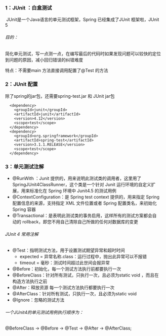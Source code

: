 ### 1：JUnit ：白盒测试

​	JUnit是一个Java语言的单元测试框架，Spring 已经集成了JUnit 框架啦，JUnit 5

###### 目的：

​	简化单元测试，写一点测一点，在编写最后的代码时如果发现问题可以较快的定位到问题的原因，减小回归错误的纠错难度

特点：不需要main 方法直接调用配置了@Test 的方法

### 2：JUnit 配置

除了spring的jar包，还需要spring-test.jar 和 JUnit jar包

```
  <dependency>
    <groupId>junit</groupId>
    <artifactId>junit</artifactId>
    <version>4.12</version>
    <scope>test</scope>
  </dependency>
  <dependency>  
    <groupId>org.springframework</groupId>  
    <artifactId>spring-test</artifactId>  
    <version>3.1.1.RELEASE</version>  
    <scope>test</scope>
  </dependency>
```

### 3：单元测试注解

- @RunWith ：Junit 提供的，用来说明此测试类的调用者，这里用了 SpringJUnit4ClassRunner，这个类是一个针对 Junit 运行环境的自定义扩展，用来标准化在 Spring 环境中 Junit4.5 的测试用例
- @ContextConfiguration：是 Spring test context 提供的，用来指定 Spring 配置信息的来源，支持指定 XML 文件位置或者 Spring 配置类名，来初始化Spring 容器
- @Transactional：是表明此测试类的事务启用，这样所有的测试方案都会自动的 rollback，即您不用自己清除自己所做的任何对数据库的变更

###### JUnit 4 常用注解

- @Test：指明测试方法，用于设置测试期望异常和超时时间
  - expected = 异常名称.class：运行过程中，抛出此异常可以不报错
  - timeout = 毫秒：测试时间超过此世间会报异常
- @Before：初始化，每一个测试方法执行前都要执行一次
- @BeforeClass：针对所有测试，只执行一次，且必须为static void ，而且在构造方法执行之前
- @After：释放资源  每一个测试方法执行都要执行一次
- @AfterClass：针对所有测试，只执行一次，且必须为static void 
- @Ignore：忽略的测试方法 

###### 一个JUnit4的单元测试用例执行顺序为： 

@BeforeClass -> @Before -> @Test -> @After -> @AfterClass; 



